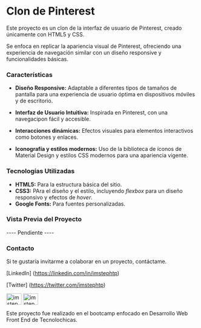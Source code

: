 # Clon de Pinterest
Este proyecto es un clon de la interfaz de usuario de Pinterest, creado únicamente con HTML5 y CSS.

Se enfoca en replicar la apariencia visual de Pinterest, ofreciendo una experiencia de navegación similar con un diseño responsive y funcionalidades básicas. 

### Características

* **Diseño Responsive:** Adaptable a diferentes tipos de tamaños de pantalla para una experiencia de usuario óptima en dispositivos móviles y de escritorio.

* **Interfaz de Usuario Intuitiva:** Inspirada en Pinterest, con una navegacipon fácil y accesible.

* **Interacciones dinámicas:** Efectos visuales para elementos interactivos como botones y enlaces.  

* **Iconografía y estilos modernos:** Uso de la biblioteca de íconos de Material Design y estilos CSS modernos para una apariencia vigente.

### Tecnologías Utilizadas

* **HTML5:** Para la estructura básica del sitio.
* **CSS3:** PAra el diseño y el estilo, incluyendo _flexbox_ para un diseño responsivo y efectos de _hover_.
* **Google Fonts:** Para fuentes personalizadas.

### Vista Previa del Proyecto
---- Pendiente ----

### Contacto 
Si te gustaría invitarme a colaborar en un proyecto, contáctame.

[LinkedIn] (https://linkedin.com/in/imstephtp)

[Twitter] (https://twitter.com/imstephtp)

<p align="left">
<a href="https://twitter.com/imstephtp" target="blank"><img align="center" src="https://raw.githubusercontent.com/rahuldkjain/github-profile-readme-generator/master/src/images/icons/Social/twitter.svg" alt="imstephtp" height="30" width="40" /></a>
<a href="https://linkedin.com/in/imstephtp" target="blank"><img align="center" src="https://raw.githubusercontent.com/rahuldkjain/github-profile-readme-generator/master/src/images/icons/Social/linked-in-alt.svg" alt="imstephtp" height="30" width="40" /></a>
</p>

Este proyecto fue realizado en el bootcamp enfocado en Desarrollo Web Front End de Tecnolochicas. 

 
